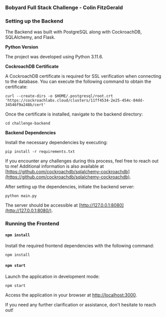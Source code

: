 ### Bobyard Full Stack Challenge - Colin FitzGerald

### Setting up the Backend

The Backend was built with PostgreSQL along with CockroachDB, SQLAlchemy, and Flask.

**Python Version**

The project was developed using Python 3.11.6.

**CockroachDB Certificate**

A CockroachDB certificate is required for SSL verification when connecting to the database. You can execute the following command to obtain the certificate:

`curl --create-dirs -o $HOME/.postgresql/root.crt 'https://cockroachlabs.cloud/clusters/11ff4534-2e25-454c-84dd-34546f9a248b/cert'`

Once the certificate is installed, navigate to the backend directory:

`cd challenge-backend`

**Backend Dependencies**

Install the necessary dependencies by executing:

`pip install -r requirements.txt`

If you encounter any challenges during this process, feel free to reach out to me! Additional information is also available at [https://github.com/cockroachdb/sqlalchemy-cockroachdb](https://github.com/cockroachdb/sqlalchemy-cockroachdb).

After setting up the dependencies, initiate the backend server:

`python main.py`

The server should be accessible at [http://127.0.0.1:8080](http://127.0.0.1:8080/).

### Running the Frontend

#### `npm install`

Install the required frontend dependencies with the following command:

`npm install`

#### `npm start`

Launch the application in development mode:

`npm start`

Access the application in your browser at [http://localhost:3000](http://localhost:3000/).

If you need any further clarification or assistance, don't hesitate to reach out!
